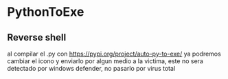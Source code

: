 # PythonToExe

## Reverse shell

al compilar el .py con https://pypi.org/project/auto-py-to-exe/ ya podremos cambiar el icono y enviarlo por algun medio a la victima, este no sera detectado por windows defender, no pasarlo por virus total
